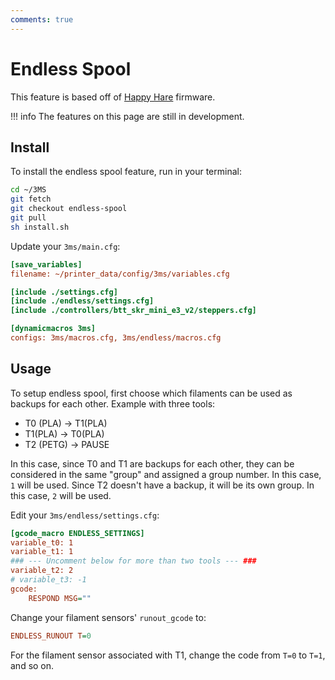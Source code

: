```yaml
---
comments: true
---
```


# Endless Spool

This feature is based off of [Happy Hare](https://github.com/moggieuk/Happy-Hare) firmware.

!!! info
    The features on this page are still in development.

## Install

To install the endless spool feature, run in your terminal:

```sh
cd ~/3MS
git fetch
git checkout endless-spool
git pull
sh install.sh
```

Update your `3ms/main.cfg`:

```cfg title="3ms/main.cfg" hl_lines="5 9"
[save_variables]
filename: ~/printer_data/config/3ms/variables.cfg

[include ./settings.cfg]
[include ./endless/settings.cfg]
[include ./controllers/btt_skr_mini_e3_v2/steppers.cfg]

[dynamicmacros 3ms]
configs: 3ms/macros.cfg, 3ms/endless/macros.cfg
```

## Usage

To setup endless spool, first choose which filaments can be used as backups for each other. Example with three tools:

- T0 (PLA) -> T1(PLA)
- T1(PLA) -> T0(PLA)
- T2 (PETG) -> PAUSE

In this case, since T0 and T1 are backups for each other, they can be considered in the same "group" and assigned a group number. In this case, `1` will be used. Since T2 doesn't have a backup, it will be its own group. In this case, `2` will be used.

Edit your `3ms/endless/settings.cfg`:

```cfg title="3ms/endless/settings.cfg" hl_lines="2 3 5"
[gcode_macro ENDLESS_SETTINGS]
variable_t0: 1
variable_t1: 1
### --- Uncomment below for more than two tools --- ###
variable_t2: 2
# variable_t3: -1
gcode:
    RESPOND MSG=""
```

Change your filament sensors' `runout_gcode` to:

```cfg
ENDLESS_RUNOUT T=0
```

For the filament sensor associated with T1, change the code from `T=0` to `T=1`, and so on.